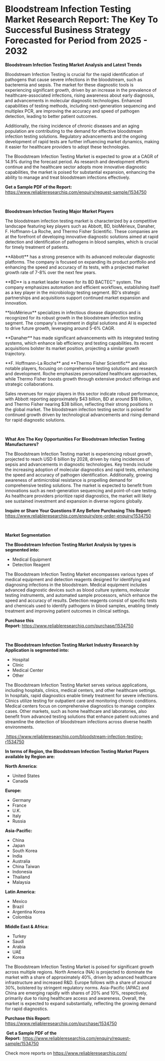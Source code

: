 <p><h1>Bloodstream Infection Testing Market Research Report: The Key To Successful Business Strategy Forecasted for Period from 2025 - 2032</h1></p><p><strong>Bloodstream Infection Testing Market Analysis and Latest Trends</strong></p>
<p><p>Bloodstream Infection Testing is crucial for the rapid identification of pathogens that cause severe infections in the bloodstream, such as bacteremia and sepsis. The market for these diagnostic tools is experiencing significant growth, driven by an increase in the prevalence of healthcare-associated infections, rising awareness about early diagnosis, and advancements in molecular diagnostic technologies. Enhanced capabilities of testing methods, including next-generation sequencing and multiplex PCR, are improving the accuracy and speed of pathogen detection, leading to better patient outcomes.</p><p>Additionally, the rising incidence of chronic diseases and an aging population are contributing to the demand for effective bloodstream infection testing solutions. Regulatory advancements and the ongoing development of rapid tests are further influencing market dynamics, making it easier for healthcare providers to adopt these technologies. </p><p>The Bloodstream Infection Testing Market is expected to grow at a CAGR of 14.9% during the forecast period. As research and development efforts continue and the healthcare sector adopts more innovative diagnostic capabilities, the market is poised for substantial expansion, enhancing the ability to manage and treat bloodstream infections effectively.</p></p>
<p><strong>Get a Sample PDF of the Report:&nbsp;</strong> <a href="https://www.reliableresearchiq.com/enquiry/request-sample/1534750?utm_campaign=2321&utm_medium=2&utm_source=Github&utm_content=ia&utm_term=03032025&utm_id=bloodstream-infection-testing">https://www.reliableresearchiq.com/enquiry/request-sample/1534750</a></p>
<p>&nbsp;</p>
<p><strong>Bloodstream Infection Testing Major Market Players</strong></p>
<p><p>The bloodstream infection testing market is characterized by a competitive landscape featuring key players such as Abbott, BD, bioMérieux, Danaher, F. Hoffmann-La Roche, and Thermo Fisher Scientific. These companies are at the forefront of developing innovative diagnostic solutions aimed at rapid detection and identification of pathogens in blood samples, which is crucial for timely treatment of patients.</p><p>**Abbott** has a strong presence with its advanced molecular diagnostic platforms. The company is focused on expanding its product portfolio and enhancing the speed and accuracy of its tests, with a projected market growth rate of 7-8% over the next few years. </p><p>**BD** is a market leader known for its BD BACTEC™ system. The company emphasizes automation and efficient workflows, establishing itself as a key player in the microbiology testing segment. BD's strategic partnerships and acquisitions support continued market expansion and innovation.</p><p>**bioMérieux** specializes in infectious disease diagnostics and is recognized for its robust growth in the bloodstream infection testing segment. The company's investment in digital solutions and AI is expected to drive future growth, leveraging around 5-6% CAGR.</p><p>**Danaher** has made significant advancements with its integrated testing systems, which enhance lab efficiency and testing capabilities. Its recent acquisitions bolster its market position, projecting a similar growth trajectory.</p><p>**F. Hoffmann-La Roche** and **Thermo Fisher Scientific** are also notable players, focusing on comprehensive testing solutions and research and development. Roche emphasizes personalized healthcare approaches, while Thermo Fisher boosts growth through extensive product offerings and strategic collaborations.</p><p>Sales revenues for major players in this sector indicate robust performance, with Abbott reporting approximately $43 billion, BD at around $18 billion, and Thermo Fisher nearing $38 billion, reflecting their strong positions in the global market. The bloodstream infection testing sector is poised for continued growth driven by technological advancements and rising demand for rapid diagnostic solutions.</p></p>
<p>&nbsp;</p>
<p><strong>What Are The Key Opportunities For Bloodstream Infection Testing Manufacturers?</strong></p>
<p><p>The Bloodstream Infection Testing market is experiencing robust growth, projected to reach USD 6 billion by 2028, driven by rising incidences of sepsis and advancements in diagnostic technologies. Key trends include the increasing adoption of molecular diagnostics and rapid tests, enhancing the speed and accuracy of pathogen identification. Additionally, growing awareness of antimicrobial resistance is propelling demand for comprehensive testing solutions. The market is expected to benefit from innovations such as next-generation sequencing and point-of-care testing. As healthcare providers prioritize rapid diagnostics, the market will likely see sustained investment and expansion in diverse regions globally.</p></p>
<p><strong>Inquire or Share Your Questions If Any Before Purchasing This Report:</strong> <a href="https://www.reliableresearchiq.com/enquiry/pre-order-enquiry/1534750?utm_campaign=2321&utm_medium=2&utm_source=Github&utm_content=ia&utm_term=03032025&utm_id=bloodstream-infection-testing">https://www.reliableresearchiq.com/enquiry/pre-order-enquiry/1534750</a></p>
<p>&nbsp;</p>
<p><strong>Market Segmentation</strong></p>
<p><strong>The Bloodstream Infection Testing Market Analysis by types is segmented into:</strong></p>
<p><ul><li>Medical Equipment</li><li>Detection Reagent</li></ul></p>
<p><p>The Bloodstream Infection Testing Market encompasses various types of medical equipment and detection reagents designed for identifying and diagnosing infections in the bloodstream. Medical equipment includes advanced diagnostic devices such as blood culture systems, molecular testing instruments, and automated sample processors, which enhance the speed and accuracy of results. Detection reagents consist of specific tests and chemicals used to identify pathogens in blood samples, enabling timely treatment and improving patient outcomes in clinical settings.</p></p>
<p><strong>Purchase this Report:&nbsp;</strong><a href="https://www.reliableresearchiq.com/purchase/1534750?utm_campaign=2321&utm_medium=2&utm_source=Github&utm_content=ia&utm_term=03032025&utm_id=bloodstream-infection-testing">https://www.reliableresearchiq.com/purchase/1534750</a></p>
<p>&nbsp;</p>
<p><strong>The Bloodstream Infection Testing Market Industry Research by Application is segmented into:</strong></p>
<p><ul><li>Hospital</li><li>Clinic</li><li>Medical Center</li><li>Other</li></ul></p>
<p><p>The Bloodstream Infection Testing Market serves various applications, including hospitals, clinics, medical centers, and other healthcare settings. In hospitals, rapid diagnostics enable timely treatment for severe infections. Clinics utilize testing for outpatient care and monitoring chronic conditions. Medical centers focus on comprehensive diagnostics to manage complex cases. Other markets, such as home healthcare and laboratories, also benefit from advanced testing solutions that enhance patient outcomes and streamline the detection of bloodstream infections across diverse health environments.</p></p>
<p><a href="https://www.reliableresearchiq.com/bloodstream-infection-testing-r1534750?utm_campaign=2321&utm_medium=2&utm_source=Github&utm_content=ia&utm_term=03032025&utm_id=bloodstream-infection-testing">&nbsp;https://www.reliableresearchiq.com/bloodstream-infection-testing-r1534750</a></p>
<p><strong>In terms of Region, the Bloodstream Infection Testing Market Players available by Region are:</strong></p>
<p>
    <p> <strong> North America: </strong>
        <ul>
            <li>United States</li>
            <li>Canada</li>
        </ul>
        </p> 
    <p> <strong> Europe: </strong>
        <ul>
            <li>Germany</li>
            <li>France</li>
            <li>U.K.</li>
            <li>Italy</li>
            <li>Russia</li>
        </ul>
        </p> 
    <p> <strong> Asia-Pacific: </strong>
        <ul>
            <li>China</li>
            <li>Japan</li>
            <li>South Korea</li>
            <li>India</li>
            <li>Australia</li>
            <li>China Taiwan</li>
            <li>Indonesia</li>
            <li>Thailand</li>
            <li>Malaysia</li>
        </ul>
        </p> 
    <p> <strong> Latin America: </strong>
        <ul>
            <li>Mexico</li>
            <li>Brazil</li>
            <li>Argentina Korea</li>
            <li>Colombia</li>
        </ul>
        </p> 
    <p> <strong> Middle East & Africa: </strong>
        <ul>
            <li>Turkey</li>
            <li>Saudi</li>
            <li>Arabia</li>
            <li>UAE</li>
            <li>Korea</li>
        </ul>
    </p>
    </p>
<p><p>The Bloodstream Infection Testing Market is poised for significant growth across multiple regions. North America (NA) is projected to dominate the market with a share of approximately 40%, driven by advanced healthcare infrastructure and increased R&D. Europe follows with a share of around 30%, bolstered by stringent regulatory norms. Asia-Pacific (APAC) and China are emerging rapidly with shares of 20% and 10%, respectively, primarily due to rising healthcare access and awareness. Overall, the market is expected to expand substantially, reflecting the growing demand for rapid diagnostics.</p></p>
<p><strong>Purchase this Report: </strong><a href="https://www.reliableresearchiq.com/purchase/1534750?utm_campaign=2321&utm_medium=2&utm_source=Github&utm_content=ia&utm_term=03032025&utm_id=bloodstream-infection-testing">https://www.reliableresearchiq.com/purchase/1534750</a></p>
<p>&nbsp;<strong>Get a Sample PDF of the Report:&nbsp;&nbsp;</strong><a href="https://www.reliableresearchiq.com/enquiry/request-sample/1534750?utm_campaign=2321&utm_medium=2&utm_source=Github&utm_content=ia&utm_term=03032025&utm_id=bloodstream-infection-testing">https://www.reliableresearchiq.com/enquiry/request-sample/1534750</a></p>
<p><strong></strong></p>
<p>Check more reports on <a href="https://www.reliableresearchiq.com/?utm_campaign=2321&utm_medium=2&utm_source=Github&utm_content=ia&utm_term=03032025&utm_id=bloodstream-infection-testing">https://www.reliableresearchiq.com/</a></p>